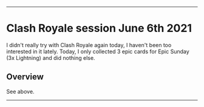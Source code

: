 
***

# Clash Royale session June 6th 2021

I didn't really try with Clash Royale again today, I haven't been too interested in it lately. Today, I only collected 3 epic cards for Epic Sunday (3x Lightning) and did nothing else.

## Overview

See above.

***
